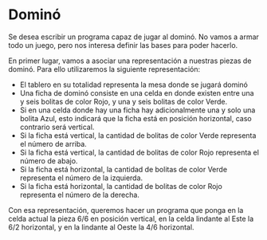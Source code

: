 # Dominó

Se desea escribir un programa capaz de jugar al dominó. No vamos a armar todo
un juego, pero nos interesa definir las bases para poder hacerlo.

En primer lugar, vamos a asociar una representación a nuestras piezas de dominó.
Para ello utilizaremos la siguiente representación:
* El tablero en su totalidad representa la mesa donde se jugará dominó
* Una ficha de dominó consiste en una celda en donde existen entre una y seis bolitas de color Rojo, y una y seis bolitas de color Verde.
* Si en una celda donde hay una ficha hay adicionalmente una y solo una bolita Azul, esto indicará que la ficha está en posición horizontal, caso contrario será vertical.
* Si la ficha está vertical, la cantidad de bolitas de color Verde representa el número de arriba.
* Si la ficha está vertical, la cantidad de bolitas de color Rojo representa el número de abajo.
* Si la ficha está horizontal, la cantidad de bolitas de color Verde representa el número de la izquierda.
* Si la ficha está horizontal, la cantidad de bolitas de color Rojo representa el número de la derecha.

Con esa representación, queremos hacer un programa que ponga en la celda actual
la pieza 6/6 en posición vertical, en la celda lindante al Este la 6/2 horizontal,
y en la lindante al Oeste la 4/6 horizontal.
